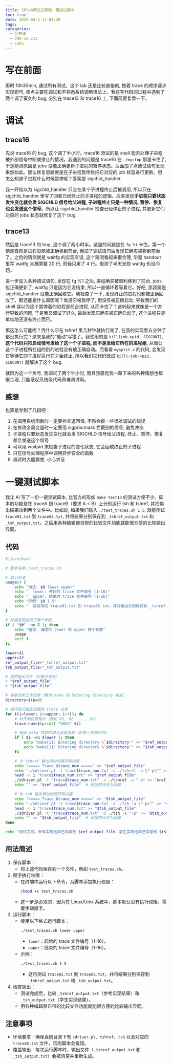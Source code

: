 ```yaml
---
title: Shlab调试记录和一键测试脚本
toc: true
date: 2025-04-3 17:04:28
tags:
categories:
  - 公开课
  - CMU-15-213
  - Labs
---
```


# 写在前面

用时 10h30min, 通过所有测试。这个 lab 还是比较直接的, 按着 trace 的顺序逐步实现即可, 难点主要在调试和不熟悉系统调用语法上。我在写代码的过程中遇到了两个调了蛮久的 bug, 分别在 trace13 和 trace16 上, 下面简要复盘一下。

# 调试

## trace16

先说 trace16 的 bug, 这个调了半小时。trace16 测试的是 shell 能否处理子进程被外部信号中断或停止的情况。我遇到的问题是 trace16 在 `./mystop` 那里卡住了, 于是猜测原因是 jobs 没能正确更新子进程的暂停状态。后面加了点调试语句发现果然如此。那么修复思路就是在子进程暂停后把它对应的 job 状态进行更新。但怎么知道子进程什么时候暂停呢？答案是 sigchld_handler.

我一开始以为 sigchld_handler 只会在某个子进程终止后被调用, 所以只在 sigchld_handler 里写了回收已经终止的子进程的逻辑。后来发现**子进程只要状态发生变化就会发 SIGCHLD 信号给父进程, 子进程终止只是一种情况, 暂停、恢复也会发送这个信号**。所以让 sigchld_handler 检查已经停止的子进程, 并更新它们对应的 jobs 状态就修复了这个 bug.

## trace13

然后是 trace13 的 bug, 这个调了两小时半。这里的问题是在 `fg %1` 卡住。第一个猜测自然是进程没能被正确移到前台, 但加了调试语句后发现它确实被移到前台了。之后的猜测就是 waitfg 的实现有误, 这个猜测看起来很合理, 毕竟 handout 里写 waitfg 大概需要 20 行, 而我只用了 4 行。但测了半天发现 waitfg 也没问题。

进一步加入各种调试语句, 发现在 fg %1 之后, 进程确实被顺利移到了前台, jobs 也正确更新了, waitfg 只是因为它没结束, 所以一直循环着等着它。好吧, 那我猜是 sigchld_handler 没能正确回收它。我检查了一下, 发现终止的进程也都被正确回收了。那还能是什么原因呢？难道它被暂停了, 但没有被正确启动, 导致我们的 shell 误以为这个暂停着的进程是前台进程, 从而卡住了？这听起来就像是一个并行导致的问题, 于是我又调试了好久, 最后发现它确实被正确启动了, 这个进程只是单纯地还没有终止而已。

那这怎么可能呢？凭什么它在 tshref 里几秒钟就执行完了, 在我的实现里五分钟了都没执行完？原来是我的“启动”写错了。我使用的是 `kill(job->pid, SIGCONT)`, **这个代码只把启动信号发给了这一个子进程, 而不是发给它所在的进程组**, 从而让这个子进程所在组的别的进程没有被正确启动。而看看 `mysplit.c` 的代码, 会发现它等待它的子进程执行完才会终止, 所以我们把代码改成 `kill(-job->pid, SIGCONT)` 就解决了这个 bug.

就因为这一个负号, 我调试了两个半小时, 而且我感觉我一路下来的各种猜想也都很合理, 只能感叹系统级代码真难调试啊。

## 感想

也算是学到了几招吧：

1. 在调用系统函数时一定要检查返回值, 不然会报一些很难调试的错误
2. 在修改全局变量时一定要用 sigprocmask 拦截别的信号, 避免冲突
3. 子进程只要状态发生变化就会发 SIGCHLD 信号给父进程, 终止、暂停、恢复都会发送这个信号
4. 可以用 waitpid 来检查子进程的变化状态, 它会回收终止的子进程
5. 只在信号处理程序中调用异步安全的函数
6. 调试时大胆猜想, 小心求证

# 一键测试脚本

我让 AI 写了一份一键测试脚本, 比官方的形如 `make test13` 的测试方便不少。脚本的功能是在 traceA 到 traceB（要求 A < B）上分别运行 tsh 和 tshref, 并把输出结果放到两个文件中。比如说, 如果我们输入 `./test_traces.sh 1 5`, 就能测试 `trace01.txt` 到 `trace05.txt`, 并将结果分别保存到 `_tshref_output.txt` 和 `_tsh_output.txt`。之后用各种编辑器自带的比较文件功能就能很方便的比较输出异同。

## 代码

```bash
#!/bin/bash

# 脚本名称：test_traces.sh

# 显示用法
usage() {
    echo "用法: $0 lower upper"
    echo "  lower: 开始的 trace 文件编号 (1-16)"
    echo "  upper: 结束的 trace 文件编号 (1-16)"
    echo "示例: $0 1 5"
    echo "  这将测试 trace01.txt 到 trace05.txt，并将输出分别保存到 _tshref_output.txt 和 _tsh_output.txt"
}

# 检查是否提供了两个参数
if [ "$#" -ne 2 ]; then
    echo "错误: 请提供 lower 和 upper 两个参数"
    usage
    exit 1
fi

lower=$1
upper=$2
ref_output_file="_tshref_output.txt"
tsh_output_file="_tsh_output.txt"

# 清空输出文件（如果已存在）
> "$ref_output_file"
> "$tsh_output_file"

# 获取当前工作目录（模仿 make 的 Entering directory 格式）
directory=$(pwd)

# 循环运行指定范围的 trace 文件
for ((i=lower; i<=upper; i++)); do
    # 补齐两位数格式（例如 01, 02, ..., 16）
    trace_num=$(printf "%02d" $i)

    # 输出 make 样式的进入目录信息（仅第一次循环时）
    if [ $i -eq $lower ]; then
        echo "make[1]: Entering directory \`$directory'" >> "$ref_output_file"
        echo "make[1]: Entering directory \`$directory'" >> "$tsh_output_file"
    fi

    # 为 tshref 输出添加分隔符和内容
    echo "===== Trace $trace_num =====" >> "$ref_output_file"
    echo "./sdriver.pl -t trace$trace_num.txt -s ./tshref -a \"-p\"" >> "$ref_output_file"
    head -n 1 "trace$trace_num.txt" >> "$ref_output_file"
    ./sdriver.pl -t "trace$trace_num.txt" -s ./tshref -a "-p" >> "$ref_output_file" 2>&1
    echo "" >> "$ref_output_file"  # 添加空行作为间隔

    # 为 tsh 输出添加分隔符和内容
    echo "===== Trace $trace_num =====" >> "$tsh_output_file"
    echo "./sdriver.pl -t trace$trace_num.txt -s ./tsh -a \"-p\"" >> "$tsh_output_file"
    head -n 1 "trace$trace_num.txt" >> "$tsh_output_file"
    ./sdriver.pl -t "trace$trace_num.txt" -s ./tsh -a "-p" >> "$tsh_output_file" 2>&1
    echo "" >> "$tsh_output_file"  # 添加空行作为间隔
done

echo "测试完成。参考实现结果已保存到 $ref_output_file，学生实现结果已保存到 $tsh_output_file"
```

## 用法简述

1. 保存脚本：
   - 将上述代码保存到一个文件，例如 `test_traces.sh`。
2. 赋予执行权限：
   - 在终端中运行以下命令，为脚本添加执行权限：
     ```bash
     chmod +x test_traces.sh
     ```
   - 这一步是必须的，因为在 Linux/Unix 系统中，脚本默认没有执行权限，需要手动赋予。
3. 运行脚本：
   - 使用以下格式运行脚本：
     ```bash
     ./test_traces.sh lower upper
     ```
     - `lower`：起始的 trace 文件编号（1-16）。
     - `upper`：结束的 trace 文件编号（1-16）。
   - 示例：
     ```bash
     ./test_traces.sh 1 5
     ```
     - 这将测试 `trace01.txt` 到 `trace05.txt`，并将结果分别保存到 `_tshref_output.txt` 和 `_tsh_output.txt`。
4. 检查输出：
   - 测试完成后，比较 `_tshref_output.txt`（参考实现结果）和 `_tsh_output.txt`（学生实现结果）。
   - 用各种编辑器自带的比较文件功能就能很方便的比较输出异同。

## 注意事项

- 环境要求：确保当前目录下有 `sdriver.pl`、`tshref`、`tsh` 以及对应的 `traceXX.txt` 文件，否则脚本会报错。
- 覆盖输出：每次运行脚本时，输出文件（`_tshref_output.txt` 和 `_tsh_output.txt`）会被清空并重新生成。
